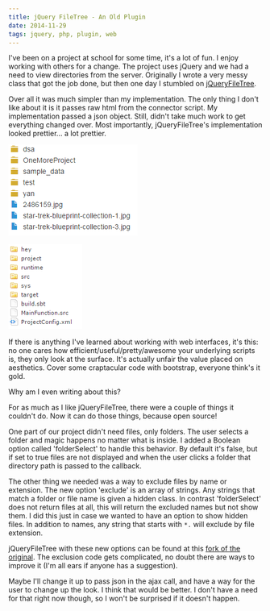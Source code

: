 ```yaml
---
title: jQuery FileTree - An Old Plugin
date: 2014-11-29
tags: jquery, php, plugin, web
---
```


I've been on a project at school for some time, it's a lot of fun. I enjoy working with others for a
change. The project uses jQuery and we had a need to view directories from the server. Originally I
wrote a very messy class that got the job done, but then one day I stumbled on
[jQueryFileTree][link-1].

<!-- more -->

Over all it was much simpler than my implementation. The only thing I don't like about it is it
passes raw html from the connector script. My implementation passed a json object. Still, didn't
take much work to get everything changed over. Most importantly, jQueryFileTree's implementation
looked prettier... a lot prettier.

![I blame Glyphicons.][pic-1]

![This also taught me about base64 encoding--very cool.][pic-2]

<p style="clear: both;"></p>

If there is anything I've learned about working with web interfaces, it's this: no one cares how
efficient/useful/pretty/awesome your underlying scripts is, they only look at the surface. It's
actually unfair the value placed on aesthetics. Cover some craptacular code with bootstrap, everyone
think's it gold.

Why am I even writing about this?

For as much as I like jQueryFileTree, there were a couple of things it couldn't do. Now it can do
those things, because open source!

One part of our project didn't need files, only folders. The user selects a folder and magic happens
no matter what is inside. I added a Boolean option called 'folderSelect' to handle this behavior. By
default it's false, but if set to true files are not displayed and when the user clicks a folder
that directory path is passed to the callback.

The other thing we needed was a way to exclude files by name or extension. The new option 'exclude'
is an array of strings. Any strings that match a folder or file name is given a hidden class. In
contrast 'folderSelect' does not return files at all, this will return the excluded names but not
show them. I did this just in case we wanted to have an option to show hidden files. In addition to
names, any string that starts with `*.` will exclude by file extension.

jQueryFileTree with these new options can be found at this [fork of the original][link-2]. The
exclusion code gets complicated, no doubt there are ways to improve it (I'm all ears if anyone has a
suggestion).

Maybe I'll change it up to pass json in the ajax call, and have a way for the user to change up the
look. I think that would be better. I don't have a need for that right now though, so I won't be
surprised if it doesn't happen.


[pic-1]: ../images/jquery-filetree-mine.png "My lame file tree."
[pic-2]: ../images/jquery-filetree-theirs.png "jQueryFileTree's default."
[link-1]: http://www.abeautifulsite.net/jquery-file-tree/
[link-2]: https://github.com/deplicator/jQueryFileTree
